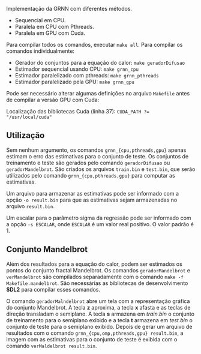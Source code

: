 Implementação da GRNN com diferentes métodos.

* Sequencial em CPU.
* Paralela em CPU com Pthreads.
* Paralela em GPU com Cuda.

Para compilar todos os comandos, executar `make all`. Para compilar os comandos individualmente:

* Gerador do conjuntos para a equação do calor: `make geradorDifusao`
* Estimador sequencial usando CPU: `make grnn_cpu`
* Estimador paralelizado com pthreads: `make grnn_pthreads`
* Estimador paralelizado pela GPU: `make grnn_gpu`

Pode ser necessário alterar algumas definições no arquivo `Makefile` antes de compilar a versão GPU com Cuda:

Localização das bibliotecas Cuda (linha 37): `CUDA_PATH ?= "/usr/local/cuda"`

## Utilização

Sem nenhum argumento, os comandos `grnn_{cpu,pthreads,gpu}` apenas estimam o erro das estimativas para o conjunto de  teste. Os conjuntos de treinamento e teste são gerados pelo comando `geradorDifusao` ou `geradorMandelbrot`. São criados os arquivos `train.bin` e `test.bin`, que serão utilizados pelo comando `grnn_{cpu,pthreads,gpu}` para computar as estimativas.

Um arquivo para armazenar as estimativas pode ser informado com a opção `-o result.bin` para que as estimativas sejam armazenadas no arquivo `result.bin`.

Um escalar para o parâmetro sigma da regressão pode ser informado com a opção `-s ESCALAR`, onde `ESCALAR` é um valor real positivo. O valor padrão é 1.

## Conjunto Mandelbrot

Além dos resultados para a equação do calor, podem ser estimados os pontos do conjunto fractal Mandelbrot. Os comandos `geradorMandelbrot` e `verMandelbrot` são compilados separadamente com o comando `make -f Makefile.mandelbrot`. São necessárias as bibliotecas de desenvolvimento **SDL2** para compilar esses comandos.

O comando `geradorMalndelbrot` abre um tela com a representação gráfica do conjunto Mandelbrot. A tecla **z** aproxima, a tecla **x** afasta e as teclas de direção transladam o semiplano. A tecla **s** armazena em *train.bin* o conjunto de treinamento para o semiplano exibido e a tecla **t** armazena em *test.bin* o conjunto de teste para o semiplano exibido. Depois de gerar um arquivo de resultados com o comando `grnn_{cpu,omp,pthreads,gpu} result.bin`, a imagem com as estimativas para o conjunto de teste é exibida com o comando `verMaldelbrot result.bin`.
